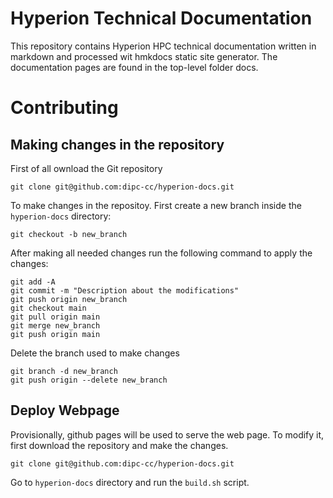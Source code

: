 # Hyperion Technical Documentation

This repository contains Hyperion HPC technical documentation written in markdown and processed wit hmkdocs static site generator. The documentation pages are found in the top-level folder docs.

# Contributing

## Making changes in the repository 

First of all ownload the Git repository

```
git clone git@github.com:dipc-cc/hyperion-docs.git
```

To make changes in the repositoy. First create a new branch inside the `hyperion-docs` directory:

```
git checkout -b new_branch

```

After making all needed changes run the following command to apply the changes:

```
git add -A
git commit -m "Description about the modifications"
git push origin new_branch
git checkout main
git pull origin main
git merge new_branch
git push origin main
```

Delete the branch used to make changes

```
git branch -d new_branch
git push origin --delete new_branch
```


## Deploy Webpage

Provisionally, github pages will be used to serve the web page. To modify it, first download the repository and make the changes.

```
git clone git@github.com:dipc-cc/hyperion-docs.git
```

Go to `hyperion-docs` directory and run the `build.sh` script. 

